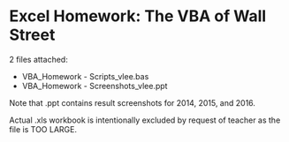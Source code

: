 # Excel Homework:  The VBA of Wall Street

2 files attached:
* VBA_Homework - Scripts_vlee.bas 
* VBA_Homework - Screenshots_vlee.ppt

Note that .ppt contains result screenshots for 2014, 2015, and 2016. 

Actual .xls workbook is intentionally excluded by request of teacher as the file is TOO LARGE.

